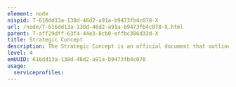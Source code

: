 ```yaml
---
element: node
nispid: T-616dd13a-138d-46d2-a91a-b9473fb4c078-X
url: /node/T-616dd13a-138d-46d2-a91a-b9473fb4c078-X.html
parent: T-aff29dff-63f4-44e3-8cb0-effbc386d33d-X
title: Strategic Concept
description: The Strategic Concept is an official document that outlines NATO’s enduring purpose and nature and its fundamental security tasks. It also identifies the central features of the new security environment, specifies the elements of the Alliance’s approach to security and provides guidelines for the adaptation of its military forces. The concept that was adopted by NATO leaders at the 2010 Lisbon Summit, will serve as the Alliance's roadmap for the next ten years. It reconfirms the commitment to defend one another against attack as the bedrock of Euro-Atlantic security.
level: 4
emUUID: 616dd13a-138d-46d2-a91a-b9473fb4c078
usage:
  serviceprofiles:
---
```

